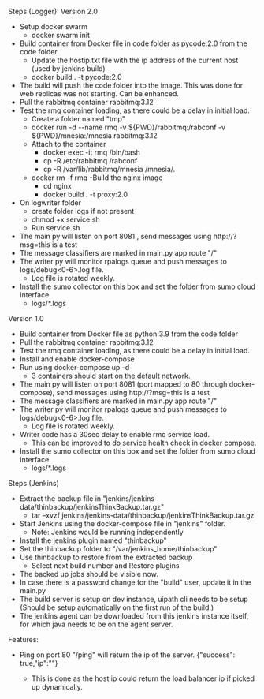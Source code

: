 Steps (Logger):
Version 2.0
- Setup docker swarm
  - docker swarm init
- Build container from Docker file in code folder as pycode:2.0 from the code folder
  - Update the hostip.txt file with the ip address of the current host (used by jenkins build)
  - docker build . -t pycode:2.0
- The build will push the code folder into the image. This was done for web replicas was not starting. Can be enhanced.
- Pull the rabbitmq container rabbitmq:3.12
- Test the rmq container loading, as there could be a delay in initial load.
  - Create a folder named "tmp"
  - docker run -d --name rmq -v ${PWD}/rabbitmq:/rabconf -v ${PWD}/mnesia:/mnesia rabbitmq:3.12
  - Attach to the container
    - docker exec -it rmq /bin/bash
    - cp -R /etc/rabbitmq /rabconf
    - cp -R /var/lib/rabbitmq/mnesia /mnesia/. 
  - docker rm -f rmq 
-Build the nginx image
    - cd nginx
    - docker build . -t proxy:2.0
- On logwriter folder
  - create folder logs if not present
  - chmod +x service.sh
  - Run service.sh
- The main py will listen on port 8081 , send messages using http://<server>?msg=this is a test
-   The message classifiers are marked in main.py app route "/"
- The writer py will monitor rpalogs queue and push messages to logs/debug<0-6>.log file. 
  - Log file is rotated weekly.
- Install the sumo collector on this box and set the folder from sumo cloud interface
  - logs/*.logs



Version 1.0
- Build container from Docker file as python:3.9 from the code folder
- Pull the rabbitmq container rabbitmq:3.12
- Test the rmq container loading, as there could be a delay in initial load.
- Install and enable docker-compose
- Run using docker-compose up -d
  - 3 containers should start on the default network.
- The main py will listen on port 8081 (port mapped to 80 through docker-compose), send messages using http://<server>?msg=this is a test
-   The message classifiers are marked in main.py app route "/"
- The writer py will monitor rpalogs queue and push messages to logs/debug<0-6>.log file. 
  - Log file is rotated weekly.
- Writer code has a 30sec delay to enable rmq service load.
  - This can be improved to do service health check in docker compose.
- Install the sumo collector on this box and set the folder from sumo cloud interface
  - logs/*.logs

Steps (Jenkins)
- Extract the backup file in "jenkins/jenkins-data/thinbackup/jenkinsThinkBackup.tar.gz"
  - tar –xvzf jenkins/jenkins-data/thinbackup/jenkinsThinkBackup.tar.gz
- Start  Jenkins using the docker-compose file in "jenkins" folder.
  - Note: Jenkins would be running independently 
- Install the jenkins plugin named "thinbackup"
- Set the thinbackup folder to "/var/jenkins_home/thinbackup"
- Use thinbackup to restore from the extracted backup
  - Select next build number and Restore plugins
- The backed up jobs should be visible now.
- In case there is a password change for the "build" user, update it in the main.py
- The build server is setup on dev instance, uipath cli needs to be setup (Should be setup automatically on the first run of the build.)
- The jenkins agent can be downloaded from this jenkins instance itself, for which java needs to be on the agent server.

Features:
- Ping on port 80 "/ping" will return the ip of the server. {"success": true,"ip":"<read from the hostip.txt>"}
  - This is done as the host ip could return the load balancer ip if picked up dynamically.
